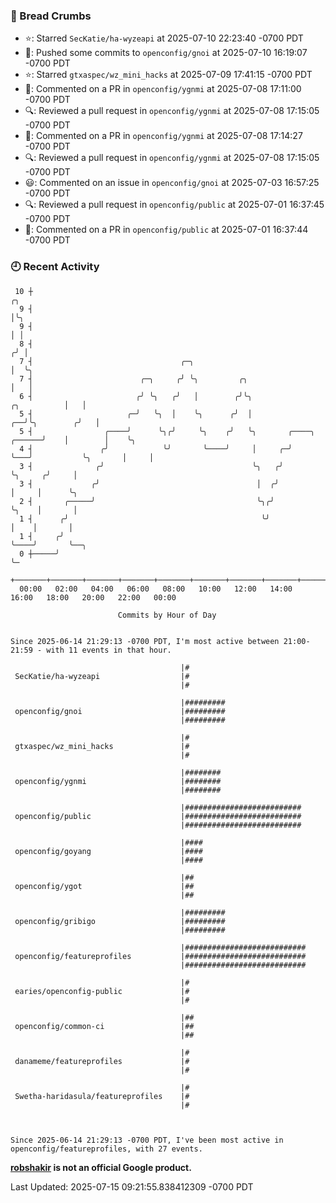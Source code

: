 ### 🍞 Bread Crumbs

 * ⭐️: Starred `SecKatie/ha-wyzeapi` at 2025-07-10 22:23:40 -0700 PDT
 * 🚢: Pushed some commits to `openconfig/gnoi` at 2025-07-10 16:19:07 -0700 PDT
 * ⭐️: Starred `gtxaspec/wz_mini_hacks` at 2025-07-09 17:41:15 -0700 PDT
 * 💬: Commented on a PR in  `openconfig/ygnmi` at 2025-07-08 17:11:00 -0700 PDT
 * 🔍: Reviewed a pull request in  `openconfig/ygnmi` at 2025-07-08 17:15:05 -0700 PDT
 * 💬: Commented on a PR in  `openconfig/ygnmi` at 2025-07-08 17:14:27 -0700 PDT
 * 🔍: Reviewed a pull request in  `openconfig/ygnmi` at 2025-07-08 17:15:05 -0700 PDT
 * 😃: Commented on an issue in `openconfig/gnoi` at 2025-07-03 16:57:25 -0700 PDT
 * 🔍: Reviewed a pull request in  `openconfig/public` at 2025-07-01 16:37:45 -0700 PDT
 * 💬: Commented on a PR in  `openconfig/public` at 2025-07-01 16:37:44 -0700 PDT

### 🕘 Recent Activity
```
 10 ┼                                                                                         ╭╮
  9 ┤                                                                                         │╰╮
  9 ┤                                                                                         │ │
  8 ┤                                                                                        ╭╯ │
  7 ┤                                 ╭─╮                                                    │  ╰╮
  7 ┤                        ╭─╮     ╭╯ ╰╮         ╭╮                                        │   │
  6 ┤                       ╭╯ ╰╮   ╭╯   │        ╭╯╰╮                           ╭╮          │   │
  5 ┤                     ╭─╯   ╰╮  │    ╰╮      ╭╯  │                        ╭──╯╰╮        ╭╯   │
  5 ┤                ╭────╯      ╰╮╭╯     ╰╮    ╭╯   ╰╮       ╭────╮   ╭──────╯    │        │    ╰╮
  4 ┤               ╭╯            ╰╯       ╰────╯     │     ╭─╯    ╰───╯           ╰╮       │     │
  3 ┤              ╭╯                                 ╰╮   ╭╯                       ╰╮     ╭╯     │
  3 ┤             ╭╯                                   │  ╭╯                         │     │      ╰╮
  2 ┤       ╭─────╯                                    ╰╮╭╯                          ╰╮    │       │
  1 ┤      ╭╯                                           ╰╯                            │    │       │
  1 ┤     ╭╯                                                                          ╰────╯       ╰──╮
  0 ┼─────╯                                                                                           ╰─
    +───────+───────+───────+───────+───────+───────+───────+───────+───────+───────+───────+───────+────
  00:00   02:00   04:00   06:00   08:00   10:00   12:00   14:00   16:00   18:00   20:00   22:00   00:00   

						Commits by Hour of Day


Since 2025-06-14 21:29:13 -0700 PDT, I'm most active between 21:00-21:59 - with 11 events in that hour.

```



```
                                      |#
 SecKatie/ha-wyzeapi                  |#
                                      |#

                                      |#########
 openconfig/gnoi                      |#########
                                      |#########

                                      |#
 gtxaspec/wz_mini_hacks               |#
                                      |#

                                      |########
 openconfig/ygnmi                     |########
                                      |########

                                      |##########################
 openconfig/public                    |##########################
                                      |##########################

                                      |####
 openconfig/goyang                    |####
                                      |####

                                      |##
 openconfig/ygot                      |##
                                      |##

                                      |#########
 openconfig/gribigo                   |#########
                                      |#########

                                      |###########################
 openconfig/featureprofiles           |###########################
                                      |###########################

                                      |#
 earies/openconfig-public             |#
                                      |#

                                      |##
 openconfig/common-ci                 |##
                                      |##

                                      |#
 danameme/featureprofiles             |#
                                      |#

                                      |#
 Swetha-haridasula/featureprofiles    |#
                                      |#



Since 2025-06-14 21:29:13 -0700 PDT, I've been most active in openconfig/featureprofiles, with 27 events.

```
**[robshakir](mailto:robjs@google.com) is not an official Google product.**  


Last Updated: 2025-07-15 09:21:55.838412309 -0700 PDT

